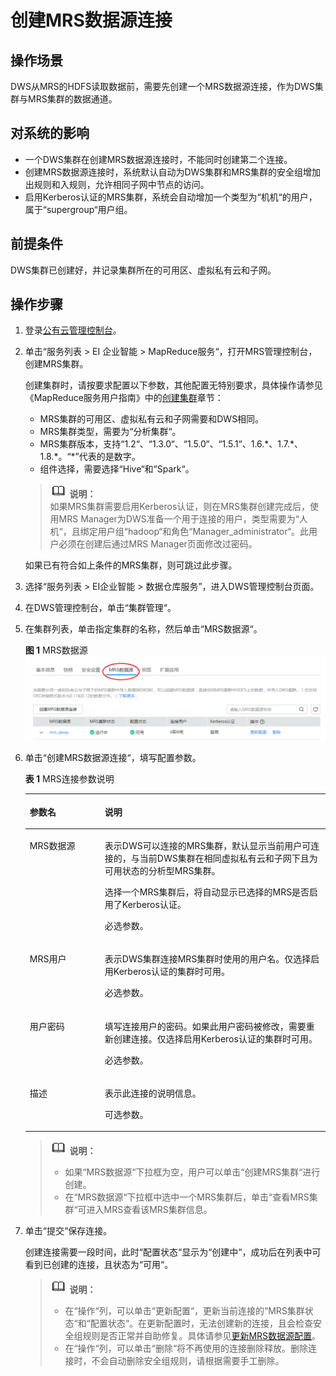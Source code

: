 # 创建MRS数据源连接<a name="dws_01_0057"></a>

## 操作场景<a name="section31806539111657"></a>

DWS从MRS的HDFS读取数据前，需要先创建一个MRS数据源连接，作为DWS集群与MRS集群的数据通道。

## 对系统的影响<a name="section6669021616559"></a>

-   一个DWS集群在创建MRS数据源连接时，不能同时创建第二个连接。
-   创建MRS数据源连接时，系统默认自动为DWS集群和MRS集群的安全组增加出规则和入规则，允许相同子网中节点的访问。
-   启用Kerberos认证的MRS集群，系统会自动增加一个类型为“机机“的用户，属于“supergroup“用户组。

## 前提条件<a name="section45940751111911"></a>

DWS集群已创建好，并记录集群所在的可用区、虚拟私有云和子网。

## 操作步骤<a name="section4276196111818"></a>

1.  登录[公有云管理控制台](https://console.huaweicloud.com)。
2.  单击“服务列表 \> EI 企业智能  \> MapReduce服务“，打开MRS管理控制台，创建MRS集群。

    创建集群时，请按要求配置以下参数，其他配置无特别要求，具体操作请参见《MapReduce服务用户指南》中的[创建集群](https://support.huaweicloud.com/usermanual-mrs/zh-cn_topic_0013363945.html)章节：

    -   MRS集群的可用区、虚拟私有云和子网需要和DWS相同。
    -   MRS集群类型，需要为“分析集群“。
    -   MRS集群版本，支持“1.2“、“1.3.0“、“1.5.0“、“1.5.1“、1.6.\*、1.7.\*、1.8.\*。“\*”代表的是数字。
    -   组件选择，需要选择“Hive“和“Spark“。

    >![](public_sys-resources/icon-note.gif) **说明：**   
    >如果MRS集群需要启用Kerberos认证，则在MRS集群创建完成后，使用MRS Manager为DWS准备一个用于连接的用户，类型需要为“人机“，且绑定用户组“hadoop“和角色“Manager\_administrator“。此用户必须在创建后通过MRS Manager页面修改过密码。  

    如果已有符合如上条件的MRS集群，则可跳过此步骤。

3.  选择“服务列表 \> EI企业智能 \> 数据仓库服务”，进入DWS管理控制台页面。
4.  在DWS管理控制台，单击“集群管理“。
5.  在集群列表，单击指定集群的名称，然后单击“MRS数据源“。

    **图 1**  MRS数据源<a name="fig131106247521"></a>  
    ![](figures/MRS数据源.png "MRS数据源")

6.  单击“创建MRS数据源连接“，填写配置参数。

    **表 1**  MRS连接参数说明

    <a name="table23910031142621"></a>
    <table><thead align="left"><tr id="row53231825142621"><th class="cellrowborder" valign="top" width="25%" id="mcps1.2.3.1.1"><p id="p17077205142621"><a name="p17077205142621"></a><a name="p17077205142621"></a>参数名</p>
    </th>
    <th class="cellrowborder" valign="top" width="75%" id="mcps1.2.3.1.2"><p id="p41076347142621"><a name="p41076347142621"></a><a name="p41076347142621"></a>说明</p>
    </th>
    </tr>
    </thead>
    <tbody><tr id="row14104303142621"><td class="cellrowborder" valign="top" width="25%" headers="mcps1.2.3.1.1 "><p id="p1597924142621"><a name="p1597924142621"></a><a name="p1597924142621"></a>MRS数据源</p>
    </td>
    <td class="cellrowborder" valign="top" width="75%" headers="mcps1.2.3.1.2 "><p id="p62323042142621"><a name="p62323042142621"></a><a name="p62323042142621"></a>表示DWS可以连接的MRS集群，默认显示当前用户可连接的，与当前DWS集群在相同虚拟私有云和子网下且为可用状态的分析型MRS集群。</p>
    <p id="p14147512557"><a name="p14147512557"></a><a name="p14147512557"></a>选择一个MRS集群后，将自动显示已选择的MRS是否启用了Kerberos认证。</p>
    <p id="p27553945143210"><a name="p27553945143210"></a><a name="p27553945143210"></a>必选参数。</p>
    </td>
    </tr>
    <tr id="row22977368142941"><td class="cellrowborder" valign="top" width="25%" headers="mcps1.2.3.1.1 "><p id="p49227482142941"><a name="p49227482142941"></a><a name="p49227482142941"></a>MRS用户</p>
    </td>
    <td class="cellrowborder" valign="top" width="75%" headers="mcps1.2.3.1.2 "><p id="p28003121142941"><a name="p28003121142941"></a><a name="p28003121142941"></a>表示DWS集群连接MRS集群时使用的用户名。仅选择启用Kerberos认证的集群时可用。</p>
    <p id="p53685662143230"><a name="p53685662143230"></a><a name="p53685662143230"></a>必选参数。</p>
    </td>
    </tr>
    <tr id="row65192618142942"><td class="cellrowborder" valign="top" width="25%" headers="mcps1.2.3.1.1 "><p id="p46110714142942"><a name="p46110714142942"></a><a name="p46110714142942"></a>用户密码</p>
    </td>
    <td class="cellrowborder" valign="top" width="75%" headers="mcps1.2.3.1.2 "><p id="p43980334142942"><a name="p43980334142942"></a><a name="p43980334142942"></a>填写连接用户的密码。如果此用户密码被修改，需要重新创建连接。仅选择启用Kerberos认证的集群时可用。</p>
    <p id="p62811050143239"><a name="p62811050143239"></a><a name="p62811050143239"></a>必选参数。</p>
    </td>
    </tr>
    <tr id="row895856614324"><td class="cellrowborder" valign="top" width="25%" headers="mcps1.2.3.1.1 "><p id="p5455528514324"><a name="p5455528514324"></a><a name="p5455528514324"></a>描述</p>
    </td>
    <td class="cellrowborder" valign="top" width="75%" headers="mcps1.2.3.1.2 "><p id="p5690199714324"><a name="p5690199714324"></a><a name="p5690199714324"></a>表示此连接的说明信息。</p>
    <p id="p36233189143252"><a name="p36233189143252"></a><a name="p36233189143252"></a>可选参数。</p>
    </td>
    </tr>
    </tbody>
    </table>

    >![](public_sys-resources/icon-note.gif) **说明：**   
    >-   如果“MRS数据源“下拉框为空，用户可以单击“创建MRS集群“进行创建。  
    >-   在“MRS数据源“下拉框中选中一个MRS集群后，单击“查看MRS集群“可进入MRS查看该MRS集群信息。  

7.  单击“提交“保存连接。

    创建连接需要一段时间，此时“配置状态“显示为“创建中“，成功后在列表中可看到已创建的连接，且状态为“可用“。

    >![](public_sys-resources/icon-note.gif) **说明：**   
    >-   在“操作“列，可以单击“更新配置“，更新当前连接的“MRS集群状态“和“配置状态“。在更新配置时，无法创建新的连接，且会检查安全组规则是否正常并自助修复。具体请参见[更新MRS数据源配置](更新mrs数据源配置.md)。  
    >-   在“操作“列，可以单击“删除“将不再使用的连接删除释放。删除连接时，不会自动删除安全组规则，请根据需要手工删除。  


